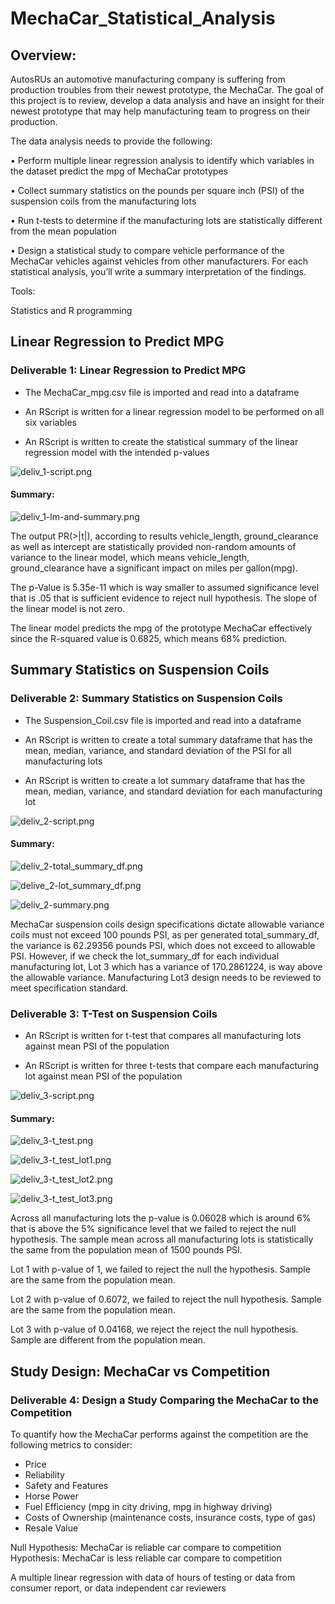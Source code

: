 # MechaCar_Statistical_Analysis

## Overview:

AutosRUs an automotive manufacturing company is suffering from production troubles from their newest prototype, the MechaCar.  The goal of this project is to review, develop a data analysis and have an insight for their newest prototype that may help manufacturing team to progress on their production. 

The data analysis needs to provide the following:

•	Perform multiple linear regression analysis to identify which variables in the dataset predict the mpg of MechaCar prototypes

•	Collect summary statistics on the pounds per square inch (PSI) of the suspension coils from the manufacturing lots

•	Run t-tests to determine if the manufacturing lots are statistically different from the mean population

•	Design a statistical study to compare vehicle performance of the MechaCar vehicles against vehicles from other manufacturers. For each statistical analysis, you’ll write a summary interpretation of the findings.

Tools:

Statistics and R programming


## Linear Regression to Predict MPG

### Deliverable 1: Linear Regression to Predict MPG

- The MechaCar_mpg.csv file is imported and read into a dataframe 

- An RScript is written for a linear regression model to be performed on all six variables
 
- An RScript is written to create the statistical summary of the linear regression model with the intended p-values 

![deliv_1-script.png](https://github.com/OPahunang/MechaCar_Statistical_Analysis/blob/main/resources/deliv_1-script.png)


#### Summary:


![deliv_1-lm-and-summary.png](https://github.com/OPahunang/MechaCar_Statistical_Analysis/blob/main/resources/deliv_1-lm-and-summary.png)


The output PR(>|t|), according to results vehicle_length, ground_clearance as well as intercept are statistically provided non-random amounts of variance to the linear model, which means vehicle_length, ground_clearance have a significant impact on miles per gallon(mpg). 

The p-Value is 5.35e-11 which is way smaller to assumed significance level that is .05 that is sufficient evidence to reject null hypothesis. The slope of the linear model is not zero.

The linear model predicts the mpg of the prototype MechaCar effectively since the R-squared value is 0.6825, which means 68% prediction. 


## Summary Statistics on Suspension Coils

### Deliverable 2: Summary Statistics on Suspension Coils

- The Suspension_Coil.csv file is imported and read into a dataframe 

- An RScript is written to create a total summary dataframe that has the mean, median, variance, and standard deviation of the PSI for all manufacturing lots 

- An RScript is written to create a lot summary dataframe that has the mean, median, variance, and standard deviation for each manufacturing lot 


![deliv_2-script.png](https://github.com/OPahunang/MechaCar_Statistical_Analysis/blob/main/resources/deliv_2-script.png)


#### Summary:

![deliv_2-total_summary_df.png](https://github.com/OPahunang/MechaCar_Statistical_Analysis/blob/main/resources/deliv_2-total_summary_df.png)

![delive_2-lot_summary_df.png](https://github.com/OPahunang/MechaCar_Statistical_Analysis/blob/main/resources/delive_2-lot_summary_df.png)

![deliv_2-summary.png](https://github.com/OPahunang/MechaCar_Statistical_Analysis/blob/main/resources/deliv_2-summary.png)


MechaCar suspension coils design specifications dictate allowable variance coils must not exceed 100 pounds PSI, as per generated total_summary_df, the variance is 62.29356 pounds PSI, which does not exceed to allowable PSI. However, if we check the lot_summary_df for each individual manufacturing lot, Lot 3 which has a variance of 170.2861224, is way above the allowable variance. Manufacturing Lot3 design needs to be reviewed to meet specification standard.


### Deliverable 3: T-Test on Suspension Coils

- An RScript is written for t-test that compares all manufacturing lots against mean PSI of the population 

- An RScript is written for three t-tests that compare each manufacturing lot against mean PSI of the population 

![deliv_3-script.png](https://github.com/OPahunang/MechaCar_Statistical_Analysis/blob/main/resources/deliv_3-script.png)


#### Summary:


![deliv_3-t_test.png](https://github.com/OPahunang/MechaCar_Statistical_Analysis/blob/main/resources/deliv_3-t_test.png)

![deliv_3-t_test_lot1.png](https://github.com/OPahunang/MechaCar_Statistical_Analysis/blob/main/resources/deliv_3-t_test_lot1.png)

![deliv_3-t_test_lot2.png](https://github.com/OPahunang/MechaCar_Statistical_Analysis/blob/main/resources/deliv_3-t_test_lot2.png)

![deliv_3-t_test_lot3.png](https://github.com/OPahunang/MechaCar_Statistical_Analysis/blob/main/resources/deliv_3-t_test_lot3.png)


Across all manufacturing lots the p-value is 0.06028 which is around 6% that is above the 5% significance level that we failed to reject the null hypothesis. The sample mean across all manufacturing lots is statistically the same from the population mean of 1500 pounds PSI.

Lot 1 with p-value of 1, we failed to reject the null the hypothesis. Sample are the same from the population mean. 

Lot 2 with p-value of 0.6072, we failed to reject the null hypothesis. Sample are the same from the population mean. 

Lot 3 with p-value of 0.04168, we reject the reject the null hypothesis. Sample are different from the population mean. 


## Study Design: MechaCar vs Competition

### Deliverable 4: Design a Study Comparing the MechaCar to the Competition

To quantify how the MechaCar performs against the competition are the following metrics to consider: 

-	Price
-	Reliability
-	Safety and Features
-	Horse Power
-	Fuel Efficiency (mpg in city driving, mpg in highway driving)
-	Costs of Ownership (maintenance costs, insurance costs, type of gas) 
-	Resale Value

Null Hypothesis: MechaCar is reliable car compare to competition
Hypothesis: MechaCar is less reliable car compare to competition

A multiple linear regression with data of hours of testing or data from consumer report, or data independent car reviewers



